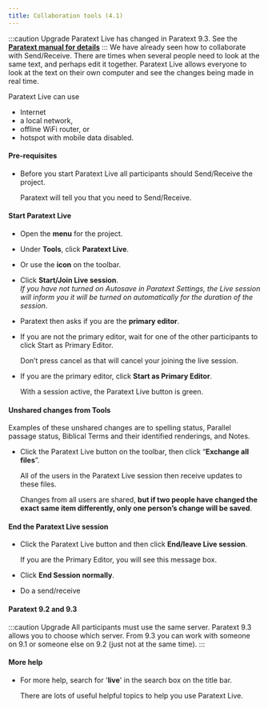 ```yaml
---
title: Collaboration tools (4.1)
---
```


:::caution Upgrade
Paratext Live has changed in Paratext 9.3. See the [**Paratext manual for details**](../../Training-Manual/05-Stage-4/20.Collaboration-tools.md)
:::
We have already seen how to collaborate with Send/Receive. There are times when several people need to look at the same text, and perhaps edit it together. Paratext Live allows everyone to look at the text on their own computer and see the changes being made in real time.

Paratext Live can use

-   Internet
-   a local network,
-   offline WiFi router, or
-   hotspot with mobile data disabled.

#### Pre-requisites

-   Before you start Paratext Live all participants should Send/Receive the project.

    Paratext will tell you that you need to Send/Receive.

#### Start Paratext Live

-   Open the **menu** for the project.
-   Under **Tools**, click **Paratext Live**.
-   Or use the **icon** on the toolbar.
-   Click **Start/Join Live session**.  
    *If you have not turned on Autosave in Paratext Settings, the Live session will inform you it will be turned on automatically for the duration of the session*.

-   Paratext then asks if you are the **primary editor**.
-   If you are not the primary editor, wait for one of the other participants to click Start as Primary Editor.

    Don’t press cancel as that will cancel your joining the live session.

-   If you are the primary editor, click **Start as Primary Editor**.

    With a session active, the Paratext Live button is green.

#### Unshared changes from Tools

Examples of these unshared changes are to spelling status, Parallel passage status, Biblical Terms and their identified renderings, and Notes.

-   Click the Paratext Live button on the toolbar, then click “**Exchange all files**”.

    All of the users in the Paratext Live session then receive updates to these files.

    Changes from all users are shared, **but if two people have changed the exact same item differently, only one person’s change will be saved**.

#### End the Paratext Live session

-   Click the Paratext Live button and then click **End/leave Live session**.

    If you are the Primary Editor, you will see this message box.

-   Click **End Session normally**.
-   Do a send/receive

#### Paratext 9.2 and 9.3
:::caution Upgrade
All participants must use the same server. Paratext 9.3 allows you to choose which server. From 9.3 you can work with someone on 9.1 or someone else on 9.2 (just not at the same time).
:::
#### More help

-   For more help, search for '**live**' in the search box on the title bar.

    There are lots of useful helpful topics to help you use Paratext Live.

